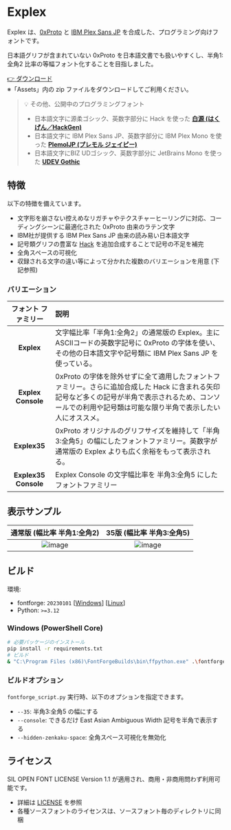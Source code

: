 # Explex

Explex は、[0xProto](https://github.com/0xType/0xProto) と [IBM Plex Sans JP](https://github.com/IBM/plex) を合成した、プログラミング向けフォントです。

日本語グリフが含まれていない 0xProto を日本語文書でも扱いやすくし、半角1:全角2 比率の等幅フォント化することを目指しました。

[👉 ダウンロード](https://github.com/yuru7/Explex/releases/latest)  
※「Assets」内の zip ファイルをダウンロードしてご利用ください。

> 💡 その他、公開中のプログラミングフォント
> - 日本語文字に源柔ゴシック、英数字部分に Hack を使った [**白源 (はくげん／HackGen)**](https://github.com/yuru7/HackGen)
> - 日本語文字に IBM Plex Sans JP、英数字部分に IBM Plex Mono を使った [**PlemolJP (プレモル ジェイピー)**](https://github.com/yuru7/PlemolJP)
> - 日本語文字にBIZ UDゴシック、英数字部分に JetBrains Mono を使った [**UDEV Gothic**](https://github.com/yuru7/udev-gothic)

## 特徴

以下の特徴を備えています。

- 文字形を崩さない控えめなリガチャやテクスチャーヒーリングに対応、コーディングシーンに最適化された 0xProto 由来のラテン文字
- IBM社が提供する IBM Plex Sans JP 由来の読み易い日本語文字
- 記号類グリフの豊富な [Hack](https://github.com/source-foundry/Hack) を追加合成することで記号の不足を補完
- 全角スペースの可視化
- 収録される文字の違い等によって分かれた複数のバリエーションを用意 (下記参照)

### バリエーション

| **フォント ファミリー** | **説明** |
| :------------:          | :---     |
| **Explex** | 文字幅比率「半角1:全角2」の通常版の Explex。主にASCIIコードの英数字記号に 0xProto の字体を使い、その他の日本語文字や記号類に IBM Plex Sans JP を使っている。 |
| **Explex Console** | 0xProto の字体を除外せずに全て適用したフォントファミリー。さらに追加合成した Hack に含まれる矢印記号など多くの記号が半角で表示されるため、コンソールでの利用や記号類は可能な限り半角で表示したい人にオススメ。 |
| **Explex35** | 0xProto オリジナルのグリフサイズを維持して「半角3:全角5」の幅にしたフォントファミリー。英数字が通常版の Explex よりも広く余裕をもって表示される。 |
| **Explex35 Console** | Explex Console の文字幅比率を 半角3:全角5 にしたフォントファミリー |

## 表示サンプル

| 通常版 (幅比率 半角1:全角2) | 35版 (幅比率 半角3:全角5) |
| :---: | :---: |
| ![image](https://github.com/user-attachments/assets/54caeaf4-92ba-4a56-ada2-c2210db09b22) | ![image](https://github.com/user-attachments/assets/c818cee7-5d03-4e8f-b449-d6978ab64a18) |

## ビルド

環境:

- fontforge: `20230101` \[[Windows](https://fontforge.org/en-US/downloads/windows/)\] \[[Linux](https://fontforge.org/en-US/downloads/gnulinux/)\]
- Python: `>=3.12`

### Windows (PowerShell Core)

```sh
# 必要パッケージのインストール
pip install -r requirements.txt
# ビルド
& "C:\Program Files (x86)\FontForgeBuilds\bin\ffpython.exe" .\fontforge_script.py && python3 .\fonttools_script.py
```

### ビルドオプション

`fontforge_script.py` 実行時、以下のオプションを指定できます。

- `--35`: 半角3:全角5 の幅にする
- `--console`: できるだけ East Asian Ambiguous Width 記号を半角で表示する
- `--hidden-zenkaku-space`: 全角スペース可視化を無効化

## ライセンス

SIL OPEN FONT LICENSE Version 1.1 が適用され、商用・非商用問わず利用可能です。

- 詳細は [LICENSE](https://raw.githubusercontent.com/yuru7/Explex/main/LICENSE) を参照
- 各種ソースフォントのライセンスは、ソースフォント毎のディレクトリに同梱

